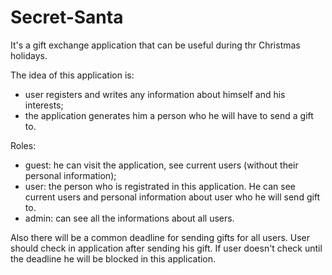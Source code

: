 # Secret-Santa
It's a gift exchange application that can be useful during thr Christmas holidays.

The idea of this application is:
* user registers and writes any information about himself and his interests;
* the application generates him a person who he will have to send a gift to.

Roles: 
- guest: he can visit the application, see current users (without their personal information);
- user: the person who is registrated in this application. He can see current users and personal information about user who he will send gift to.
- admin: can see all the informations about all users.

Also there will be a common deadline for sending gifts for all users. User should check in application after sending his gift. If user doesn't check until the deadline he will be blocked in this application.
